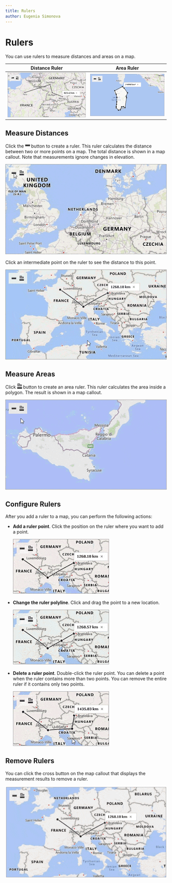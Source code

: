 ```yaml
---
title: Rulers
author: Eugenia Simonova
---
```


# Rulers
You can use rulers to measure distances and areas on a map.

| Distance Ruler | Area Ruler | 
|:---:|:---:|
| ![Map Distance Ruler](../../images/map-ruler-distance.png) | ![Map Area Ruler](../../images/map-ruler-area.png)| 

## Measure Distances

Click  the ![Distance ruler button](../../images/map-ruler-distance-icon.png) button to create a ruler. This ruler calculates the distance between two or more points on a map. The total distance is shown in a map callout. Note that measurements ignore changes in elevation.

![Create distance ruler](../../images/map-distance-ruler.gif) 

Click an intermediate point on the ruler to see the distance to this point.

![Show the distance to an intermediate point](../../images/map-ruler-intermediate-point.gif) 

## Measure Areas 
Click ![Area ruler button](../../images/map-ruler-area-icon.png) button to create an area ruler. This ruler calculates the area inside a polygon. The result is shown in a map callout.

![Create distance ruler](../../images/map-area-ruler.gif) 
## Configure Rulers

After you add a ruler to a map, you can perform the following actions:

* **Add a ruler point**.  Click the position on the ruler where you want to add a point.

    ![ Add a ruler point](../../images/map-ruler-add-point.gif) 

* **Change the ruler polyline**. Click and drag the point to a new location.

    ![ Move a ruler point](../../images/map-ruler-move-point.gif)

* **Delete a ruler point**. Double-click the ruler point. You can delete a point when the ruler contains more than two points. You can remove the entire ruler if it contains only two points.
 
    ![ Delete a ruler point](../../images/map-ruler-remove-point.gif)


## Remove Rulers

You can click the cross button on the map callout that displays the measurement results to remove a ruler. 

![Create distance ruler](../../images/map-ruler-remove.gif) 